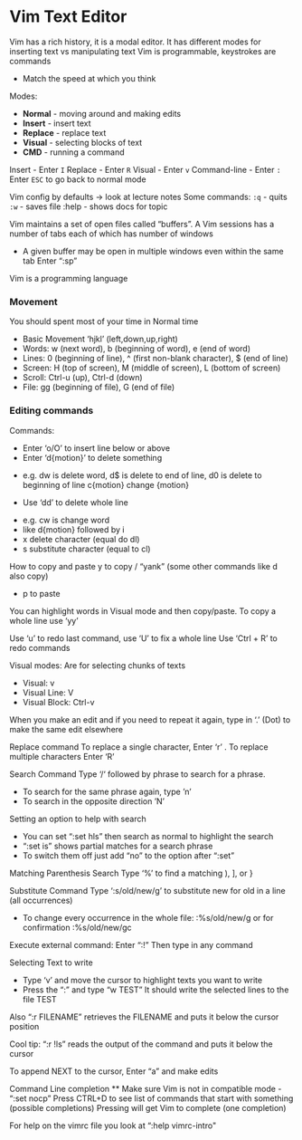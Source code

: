 
# Vim Text Editor

Vim has a rich history, it is a modal editor. It has different modes for inserting text vs manipulating text
Vim is programmable, keystrokes are commands
- Match the speed at which you think

Modes:
- **Normal** - moving around and making edits
- **Insert** - insert text
- **Replace** - replace text
- **Visual** - selecting blocks of text
- **CMD** - running a command

Insert - Enter `I`
Replace - Enter `R`
Visual - Enter `v`
Command-line - Enter `:`
Enter `ESC` to go back to normal mode

Vim config by defaults -> look at lecture notes
Some commands:
`:q` - quits
`:w` - saves file
:help <topic> - shows docs for topic


Vim maintains a set of open files called “buffers”. A Vim sessions has a number of tabs each of which has number of windows
- A given buffer may be open in multiple windows even within the same tab
Enter “:sp”


Vim is a programming language 

### Movement
You should spent most of your time in Normal time
- Basic Movement ‘hjkl’ (left,down,up,right)
- Words: w (next word), b (beginning of word), e (end of word)
- Lines: 0 (beginning of line), ^ (first non-blank character), $ (end of line)
- Screen: H (top of screen), M (middle of screen), L (bottom of screen)
- Scroll: Ctrl-u (up), Ctrl-d (down)
- File: gg (beginning of file), G (end of file)


### Editing commands

Commands:
- Enter ‘o/O’ to insert line below or above
- Enter ‘d{motion}’ to delete something
* e.g. dw is delete word, d$ is delete to end of line, d0 is delete to beginning of line
c{motion} change {motion}
- Use ‘dd’ to delete whole line
* e.g. cw is change word
* like d{motion} followed by i
* x delete character (equal do dl)
* s substitute character (equal to cl)

How to copy and paste
y to copy / “yank” (some other commands like d also copy)
- p to paste

You can highlight words in Visual mode and then copy/paste. To copy a whole line use ‘yy’ 

Use ‘u’ to redo last command, use ‘U’ to fix a whole line
Use ‘Ctrl + R’ to redo commands

Visual modes:
Are for selecting chunks of texts
* Visual: v
* Visual Line: V
* Visual Block: Ctrl-v

When you make an edit and if you need to repeat it again, type in ‘.’ (Dot) to make the same edit elsewhere

Replace command
To replace a single character, Enter ‘r’ . To replace multiple characters Enter ‘R’ 

Search Command
Type ‘/‘ followed by phrase to search for a phrase.
- To search for the same phrase again, type ’n’
- To search in the opposite direction ’N’

Setting an option to help with search
- You can set “:set hls” then search as normal to highlight the search
- “:set is” shows partial matches for a search phrase
- To switch them off just add “no” to the option after “:set”

Matching Parenthesis Search
Type ‘%’ to find a matching ), ], or }

Substitute Command
Type ‘:s/old/new/g’ to substitute new for old in a line (all occurrences)
- To change every occurrence in the whole file: :%s/old/new/g or for confirmation :%s/old/new/gc


Execute external command:
Enter “:!” Then type in any command

Selecting Text to write
- Type ‘v’ and move the cursor to highlight texts you want to write
- Press the “:” and type “w TEST”
It should write the selected lines to the file TEST

Also “:r FILENAME” retrieves the FILENAME and puts it below the cursor position

Cool tip: “:r !ls” reads the output of the command and puts it below the cursor

To append NEXT to the cursor, Enter “a” and make edits

Command Line completion **
Make sure Vim is not in compatible mode - “:set nocp”
Press CTRL+D to see list of commands that start with something (possible completions)
Pressing <TAB> will get Vim to complete (one completion)

For help on the vimrc file you look at “:help vimrc-intro"






